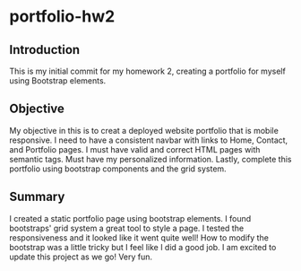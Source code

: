 # portfolio-hw2

Introduction
--------------
This is my initial commit for my homework 2, creating a portfolio for myself using Bootstrap elements.

Objective
--------------
My objective in this is to creat a deployed website portfolio that is mobile responsive.
I need to have a consistent navbar with links to Home, Contact, and Portfolio pages.
I must have valid and correct HTML pages with semantic tags. Must have my personalized information.
Lastly, complete this portfolio using bootstrap components and the grid system.

Summary
--------------
I created a static portfolio page using bootstrap elements. I found bootstraps' grid system a great tool to style a page. 
I tested the responsiveness and it looked like it went quite well! How to modify the bootstrap was a little tricky but I feel like I did a good job. 
I am excited to update this project as we go! Very fun.




